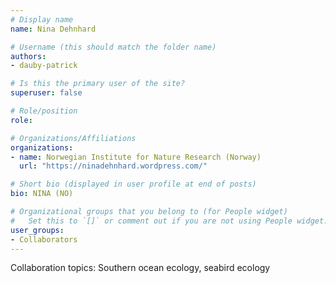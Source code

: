 ```yaml
---
# Display name
name: Nina Dehnhard

# Username (this should match the folder name)
authors:
- dauby-patrick

# Is this the primary user of the site?
superuser: false

# Role/position
role: 

# Organizations/Affiliations
organizations:
- name: Norwegian Institute for Nature Research (Norway)
  url: "https://ninadehnhard.wordpress.com/"

# Short bio (displayed in user profile at end of posts)
bio: NINA (NO)

# Organizational groups that you belong to (for People widget)
#   Set this to `[]` or comment out if you are not using People widget.
user_groups:
- Collaborators
---
```

Collaboration topics: Southern ocean ecology, seabird ecology

